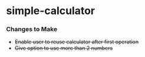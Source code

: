 # simple-calculator
### Changes to Make
* ~~Enable user to reuse calculator after first operation~~
* ~~Give option to use more than 2 numbers~~